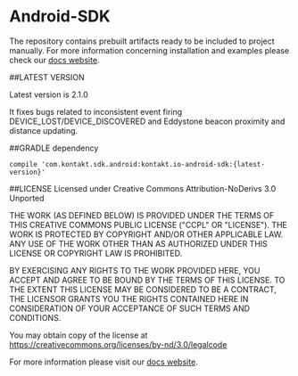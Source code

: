 Android-SDK
===========

The repository contains prebuilt artifacts ready to be included to project manually. For more information concerning installation and examples please check our [docs website].

##LATEST VERSION

Latest version is 2.1.0

It fixes bugs related to inconsistent event firing DEVICE_LOST/DEVICE_DISCOVERED and Eddystone beacon proximity and distance updating.

##GRADLE dependency
```
compile 'com.kontakt.sdk.android:kontakt.io-android-sdk:{latest-version}'
```

##LICENSE
Licensed under Creative Commons Attribution-NoDerivs 3.0 Unported

<p>
THE WORK (AS DEFINED BELOW) IS PROVIDED UNDER THE TERMS OF THIS CREATIVE COMMONS PUBLIC LICENSE ("CCPL" OR "LICENSE"). THE WORK IS PROTECTED BY COPYRIGHT AND/OR OTHER APPLICABLE LAW. ANY USE OF THE WORK OTHER THAN AS AUTHORIZED UNDER THIS LICENSE OR COPYRIGHT LAW IS PROHIBITED.

BY EXERCISING ANY RIGHTS TO THE WORK PROVIDED HERE, YOU ACCEPT AND AGREE TO BE BOUND BY THE TERMS OF THIS LICENSE. TO THE EXTENT THIS LICENSE MAY BE CONSIDERED TO BE A CONTRACT, THE LICENSOR GRANTS YOU THE RIGHTS CONTAINED HERE IN CONSIDERATION OF YOUR ACCEPTANCE OF SUCH TERMS AND CONDITIONS.
</p>

You may obtain copy of the license at https://creativecommons.org/licenses/by-nd/3.0/legalcode

For more information please visit our [docs website].

[docs website]:http://developer.kontakt.io/android-sdk/2.1.0/quickstart/
